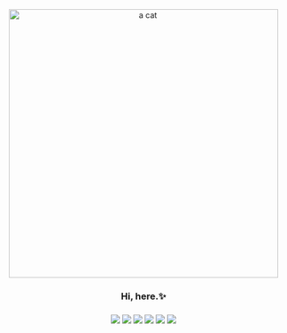 

<div align="center">
<!-- <img height="240" src="https://raw.githubusercontent.com/msqtt/msqtt/master/1.gif" alt="an gif" /> -->
  <img height="480" src="https://github.com/user-attachments/assets/6f12b488-47d5-4440-8531-4bb074f7ebcf" alt="a cat" />

</div>

<h3 align='center'>Hi, here.✨<h3>

<p align="center">

<img src="https://img.shields.io/badge/go-%2300ADD8.svg?&style=for-the-badge&logo=go&logoColor=white" />
<img src="https://img.shields.io/badge/rust-%23000000.svg?&style=for-the-badge&logo=rust&logoColor=white"/>
<img src="https://img.shields.io/badge/typescript%20-%23007ACC.svg?&style=for-the-badge&logo=typescript&logoColor=white"/>
<img src="https://img.shields.io/badge/lua-%232C2D72.svg?&style=for-the-badge&logo=lua&logoColor=white"/>
<img src="https://img.shields.io/badge/python-3670A0?style=for-the-badge&logo=python&logoColor=ffdd54"/>
<img src = "https://img.shields.io/badge/c-%2300599C.svg?style=for-the-badge&logo=c&logoColor=white">

</p>

